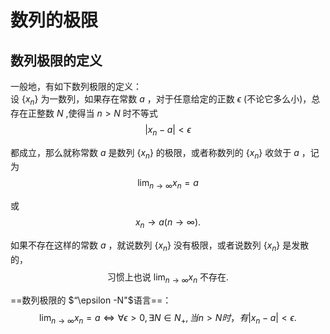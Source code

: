 # 数列的极限

## 数列极限的定义

一般地，有如下数列极限的定义：  
设 $\{x_n\}$ 为一数列，如果存在常数 $a$ ，对于任意给定的正数 $\epsilon$ (不论它多么小)，总存在正整数 $N$ ,使得当 $n \gt N$ 时不等式
$$
|x_n - a| \lt \epsilon 
$$

都成立，那么就称常数 $a$ 是数列 $\{x_n\}$ 的极限，或者称数列的 $\{x_n\}$ 收敛于 $a$ ，记为
$$
\lim _{n \rightarrow \infty} x_n=a
$$

或
$$
x_n \to a (n \to \infty).
$$

如果不存在这样的常数 $a$ ，就说数列 $\{x_n\}$ 没有极限，或者说数列 $\{x_n\}$ 是发散的，
$$\text { 习惯上也说 } \lim _{n \rightarrow \infty} x_n \text { 不存在. }$$

==数列极限的 $“\epsilon -N"$语言==：
$$
\lim _{n \rightarrow \infty} x_n=a \Leftrightarrow
\forall \epsilon \gt 0,\exists N \in N_+,当 n \gt N 时，有 |x_n-a| \lt \epsilon.
$$

